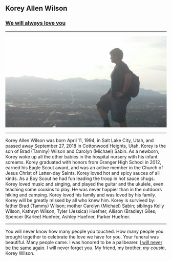 ## Korey Allen Wilson
### [We will always love you](http://koreywilson.life)
---

![Korey Allen Wilson - We will always love you](/korey-wilson-memorial-app/src/assets/img/korey/92.jpg)

---

Korey Allen Wilson was born April 11, 1994, in Salt Lake City, Utah, and passed away September 27, 2018 in Cottonwood Heights, Utah. Korey is the son of Brad (Tammy) Wilson and Carolyn (Michael) Sabin. As a newborn, Korey woke up all the other babies in the hospital nursery with his infant screams. Korey graduated with honors from Granger High School in 2012, earned his Eagle Scout award, and was an active member in the Church of Jesus Christ of Latter-day Saints.
Korey loved hot and spicy sauces of all kinds. As a Boy Scout he had fun leading the troop in hot sauce chugs. Korey loved music and singing, and played the guitar and the ukulele, even teaching some cousins to play. He was never happier than in the outdoors hiking and camping. Korey loved his family and was loved by his family. Korey will be greatly missed by all who knew him.
Korey is survived by: father Brad (Tammy) Wilson; mother Carolyn (Michael) Sabin; siblings Kelly Wilson, Kathryn Wilson, Tyler (Jessica) Huefner, Allison (Bradley) Giles; Spencer (Karlee) Huefner, Ashley Huefner, Parker Huefner.

---

You will never know how many people you touched. How many people you brought together to celebrate the love we have for you. Your funeral was beautiful. Many people came. I was honored to be a pallbearer. [I will never be the same again](https://www.facebook.com/paulbakersaltshaker/posts/10156774872367328). I will never forget you. My friend, my brother, _my cousin_, Korey Wilson.